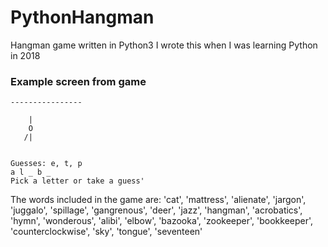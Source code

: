 # PythonHangman
Hangman game written in Python3
I wrote this when I was learning Python in 2018

### Example screen from game

```
----------------

    |
    O
   /|


Guesses: e, t, p
a l _ b _
Pick a letter or take a guess'
```

The words included in the game are:
    'cat',
    'mattress',
    'alienate',
    'jargon',
    'juggalo',
    'spillage',
    'gangrenous',
    'deer',
    'jazz',
    'hangman',
    'acrobatics',
    'hymn',
    'wonderous',
    'alibi',
    'elbow',
    'bazooka',
    'zookeeper',
    'bookkeeper',
    'counterclockwise',
    'sky',
    'tongue',
    'seventeen'
    

